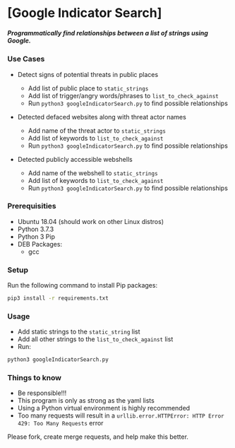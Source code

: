# [Google Indicator Search]  
##### Programmatically find relationships between a list of strings using Google.  

### Use Cases  
- Detect signs of potential threats in public places  
    - Add list of public place to `static_strings`  
    - Add list of trigger/angry words/phrases to `list_to_check_against`  
    - Run `python3 googleIndicatorSearch.py` to find possible relationships  

- Detected defaced websites along with threat actor names  
    - Add name of the threat actor to `static_strings`  
    - Add list of keywords to `list_to_check_against`  
    - Run `python3 googleIndicatorSearch.py` to find possible relationships  

- Detected publicly accessible webshells  
    - Add name of the webshell to `static_strings`  
    - Add list of keywords to `list_to_check_against`  
    - Run `python3 googleIndicatorSearch.py` to find possible relationships  

### Prerequisities  
- Ubuntu 18.04 (should work on other Linux distros)  
- Python 3.7.3  
- Python 3 Pip  
- DEB Packages:  
  - gcc  

### Setup  
Run the following command to install Pip packages:  
```bash
pip3 install -r requirements.txt  
```

### Usage  
- Add static strings to the `static_string` list  
- Add all other strings to the `list_to_check_against` list  
- Run:
```bash
python3 googleIndicatorSearch.py  
```

### Things to know  
- Be responsible!!!  
- This program is only as strong as the yaml lists  
- Using a Python virtual environment is highly recommended  
- Too many requests will result in a `urllib.error.HTTPError: HTTP Error 429: Too Many Requests` error  

Please fork, create merge requests, and help make this better.  
